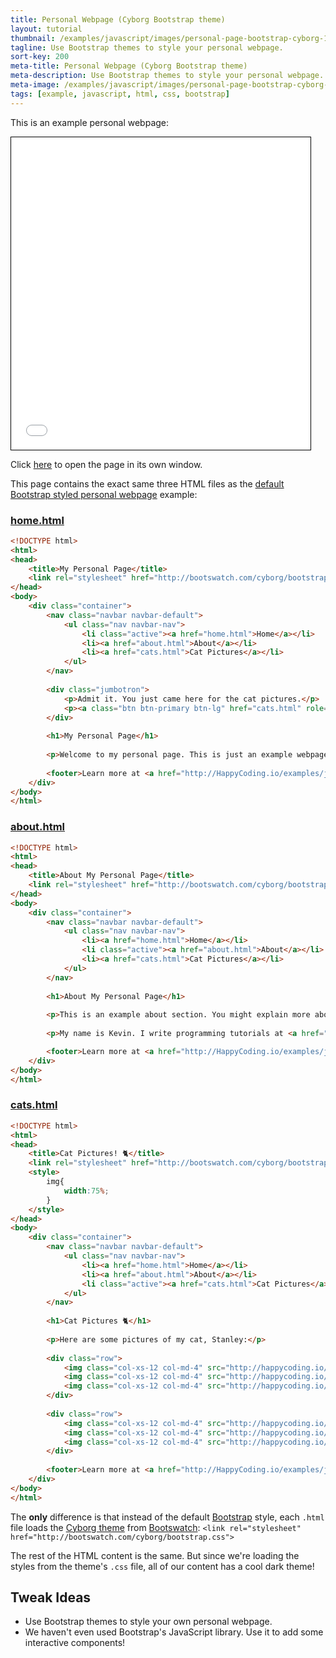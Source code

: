 ```yaml
---
title: Personal Webpage (Cyborg Bootstrap theme)
layout: tutorial
thumbnail: /examples/javascript/images/personal-page-bootstrap-cyborg-1.png
tagline: Use Bootstrap themes to style your personal webpage.
sort-key: 200
meta-title: Personal Webpage (Cyborg Bootstrap theme)
meta-description: Use Bootstrap themes to style your personal webpage.
meta-image: /examples/javascript/images/personal-page-bootstrap-cyborg-2.png
tags: [example, javascript, html, css, bootstrap]
---
```


This is an example personal webpage:

<iframe src="/HappyCoding/examples/javascript/files/personal-page-bootstrap-cyborg/home.html" width="95%" height="500px" style="border: thin solid black;"></iframe>

Click [here](/examples/javascript/files/personal-page-bootstrap-cyborg/home.html) to open the page in its own window.

This page contains the exact same three HTML files as the [default Bootstrap styled personal webpage](/examples/javascript/personal-page-bootstrap-default) example:

### [home.html](/examples/javascript/files/personal-page-bootstrap-cyborg/home.html)

```html
<!DOCTYPE html>
<html>
<head>
	<title>My Personal Page</title>
	<link rel="stylesheet" href="http://bootswatch.com/cyborg/bootstrap.css">
</head>
<body>
	<div class="container">
		<nav class="navbar navbar-default">
			<ul class="nav navbar-nav">
				<li class="active"><a href="home.html">Home</a></li>
				<li><a href="about.html">About</a></li>
				<li><a href="cats.html">Cat Pictures</a></li>
			</ul>
		</nav>
	
		<div class="jumbotron">
			<p>Admit it. You just came here for the cat pictures.</p>
			<p><a class="btn btn-primary btn-lg" href="cats.html" role="button">Meow</a></p>
		</div>
		
		<h1>My Personal Page</h1>
		
		<p>Welcome to my personal page. This is just an example webpage. It uses Bootstrap!</p>
	
		<footer>Learn more at <a href="http://HappyCoding.io/examples/javascript/personal-page-bootstrap-cyborg">HappyCoding.io</a>!</footer>
	</div>
</body>
</html>
```

### [about.html](/examples/javascript/files/personal-page-bootstrap-cyborg/about.html)

```html
<!DOCTYPE html>
<html>
<head>
	<title>About My Personal Page</title>
	<link rel="stylesheet" href="http://bootswatch.com/cyborg/bootstrap.css">
</head>
<body>
	<div class="container">
		<nav class="navbar navbar-default">
			<ul class="nav navbar-nav">
				<li><a href="home.html">Home</a></li>
				<li class="active"><a href="about.html">About</a></li>
				<li><a href="cats.html">Cat Pictures</a></li>
			</ul>
		</nav>
	
		<h1>About My Personal Page</h1>
		
		<p>This is an example about section. You might explain more about yourself, or the webpage, or give links to other resources.</p>
		
		<p>My name is Kevin. I write programming tutorials at <a href="http://HappyCoding.io">HappyCoding.io</a>, and I have a cat named Stanley. My favorite color is black, but if that doesn't count then I'll choose green. I also like comic books and playing bikes.</p>

		<footer>Learn more at <a href="http://HappyCoding.io/examples/javascript/personal-page-bootstrap-cyborg">HappyCoding.io</a>!</footer>
	</div>
</body>
</html>
```

### [cats.html](/examples/javascript/files/personal-page-bootstrap-cyborg/cats.html)

```html
<!DOCTYPE html>
<html>
<head>
	<title>Cat Pictures! 🐈</title>
	<link rel="stylesheet" href="http://bootswatch.com/cyborg/bootstrap.css">
	<style>
		img{
			width:75%;	
		}
	</style>
</head>
<body>
	<div class="container">
		<nav class="navbar navbar-default">
			<ul class="nav navbar-nav">
				<li><a href="home.html">Home</a></li>
				<li><a href="about.html">About</a></li>
				<li class="active"><a href="cats.html">Cat Pictures</a></li>
			</ul>
		</nav>
	
		<h1>Cat Pictures 🐈</h1>
		
		<p>Here are some pictures of my cat, Stanley:</p>
		
		<div class="row">
			<img class="col-xs-12 col-md-4" src="http://happycoding.io/examples/html/files/images/cat-1.jpg" />
			<img class="col-xs-12 col-md-4" src="http://happycoding.io/examples/html/files/images/cat-2.jpg" />
			<img class="col-xs-12 col-md-4" src="http://happycoding.io/examples/html/files/images/cat-3.jpg" />
		</div>
		
		<div class="row">
			<img class="col-xs-12 col-md-4" src="http://happycoding.io/examples/html/files/images/cat-4.jpg" />
			<img class="col-xs-12 col-md-4" src="http://happycoding.io/examples/html/files/images/cat-5.jpg" />
			<img class="col-xs-12 col-md-4" src="http://happycoding.io/examples/html/files/images/cat-6.jpg" />
		</div>
			
		<footer>Learn more at <a href="http://HappyCoding.io/examples/javascript/personal-page-bootstrap-cyborg">HappyCoding.io</a>!</footer>
	</div>
</body>
</html>
```

The **only** difference is that instead of the default [Bootstrap](http://getbootstrap.com/) style, each `.html` file loads the [Cyborg theme](https://bootswatch.com/cyborg/) from [Bootswatch](https://bootswatch.com/): `<link rel="stylesheet" href="http://bootswatch.com/cyborg/bootstrap.css">`

The rest of the HTML content is the same. But since we're loading the styles from the theme's `.css` file, all of our content has a cool dark theme!

## Tweak Ideas

- Use Bootstrap themes to style your own personal webpage.
- We haven't even used Bootstrap's JavaScript library. Use it to add some interactive components!